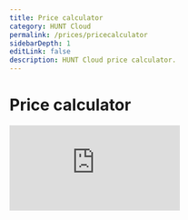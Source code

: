 ```yaml
---
title: Price calculator
category: HUNT Cloud
permalink: /prices/pricecalculator
sidebarDepth: 1
editLink: false
description: HUNT Cloud price calculator.
---
```


# Price calculator

<iframe class="customiframe" src="https://huntdatacenter.gitlab.io/calculator/" title="Quote Calculator" frameBorder="0"></iframe>

